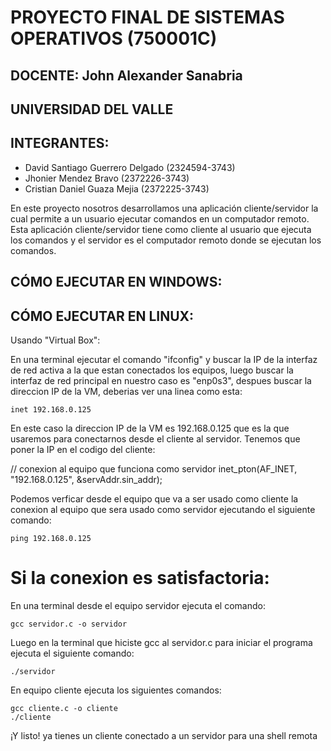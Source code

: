 # PROYECTO FINAL DE SISTEMAS OPERATIVOS (750001C)

## DOCENTE: John Alexander Sanabria
## UNIVERSIDAD DEL VALLE
## INTEGRANTES:
- David Santiago Guerrero Delgado (2324594-3743)
- Jhonier Mendez Bravo (2372226-3743)
- Cristian Daniel Guaza Mejia (2372225-3743)

En este proyecto nosotros desarrollamos una aplicación cliente/servidor la cual permite a un usuario ejecutar comandos en un computador remoto. Esta aplicación cliente/servidor tiene como cliente al usuario que ejecuta los comandos y el servidor es el computador remoto  donde se ejecutan los comandos.

## CÓMO EJECUTAR EN WINDOWS:

## CÓMO EJECUTAR EN LINUX:
Usando "Virtual Box":

En una terminal ejecutar el comando "ifconfig" y buscar la IP de la interfaz de red activa a la que estan conectados los equipos, luego buscar la interfaz de red principal en nuestro caso es "enp0s3", despues buscar la direccion IP de la VM, deberias ver una linea como esta:

```
inet 192.168.0.125
```

En este caso la direccion IP de la VM es 192.168.0.125 que es la que usaremos para conectarnos desde el cliente al servidor. Tenemos que poner la IP en el codigo del cliente:

// conexion al equipo que funciona como servidor
inet_pton(AF_INET, "192.168.0.125", &servAddr.sin_addr);

Podemos verficar desde el equipo que va a ser usado como cliente la conexion al equipo que sera usado como servidor ejecutando el siguiente comando:

```
ping 192.168.0.125
```
# Si la conexion es satisfactoria:

En una terminal desde el equipo servidor ejecuta el comando:

```
gcc servidor.c -o servidor
```

Luego en la terminal que hiciste gcc al servidor.c para iniciar el programa ejecuta el siguiente comando:
```
./servidor
```

En equipo cliente ejecuta los siguientes comandos:
```
gcc cliente.c -o cliente
./cliente
```

¡Y listo! ya tienes un cliente conectado a un servidor para una shell remota
